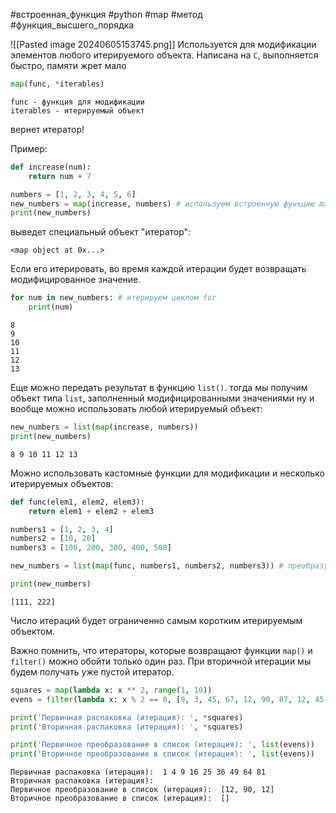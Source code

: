 #встроенная_функция #python #map #метод #функция_высшего_порядка 

![[Pasted image 20240605153745.png]]
Используется для модификации элементов любого итерируемого объекта. Написана на `C`, выполняется быстро, памяти жрет мало
```python
map(func, *iterables)
```
	func - функция для модификации
	iterables - итерируемый объект
вернет итератор!

Пример:
```python
def increase(num):
	return num + 7 

numbers = [1, 2, 3, 4, 5, 6] 
new_numbers = map(increase, numbers) # используем встроенную функцию map() 
print(new_numbers)
```
выведет специальный объект "итератор":
```
<map object at 0x...>
```
Если его итерировать, во время каждой итерации будет возвращать модифицированное значение.
```python
for num in new_numbers: # итерируем циклом for
	print(num)
```

```
8
9
10
11
12
13
```
Еще можно передать результат в функцию `list()`. тогда мы получим объект типа `list`, заполненный модифицированными значениями ну и вообще можно использовать любой итерируемый объект:
```python
new_numbers = list(map(increase, numbers))
print(new_numbers)
```

```
8 9 10 11 12 13
```

Можно использовать кастомные функции для модификации и несколько итерируемых объектов:
```python
def func(elem1, elem2, elem3):
	return elem1 + elem2 + elem3

numbers1 = [1, 2, 3, 4]
numbers2 = [10, 20]
numbers3 = [100, 200, 300, 400, 500]

new_numbers = list(map(func, numbers1, numbers2, numbers3)) # преобразуем итератор в список

print(new_numbers)
```

```
[111, 222]
```

Число итераций будет ограниченно самым коротким итерируемым объектом.

Важно помнить, что итераторы, которые возвращают функции `map()` и `filter()` можно обойти только один раз. При вторичной итерации мы будем получать уже пустой итератор.
```python
squares = map(lambda x: x ** 2, range(1, 10))
evens = filter(lambda x: x % 2 == 0, [9, 3, 45, 67, 12, 90, 87, 12, 45, 67])

print('Первичная распаковка (итерация): ', *squares)
print('Вторичная распаковка (итерация): ', *squares)

print('Первичное преобразование в список (итерация): ', list(evens))
print('Вторичное преобразование в список (итерация): ', list(evens))
```
```
Первичная распаковка (итерация):  1 4 9 16 25 36 49 64 81
Вторичная распаковка (итерация): 
Первичное преобразование в список (итерация):  [12, 90, 12]
Вторичное преобразование в список (итерация):  []
```